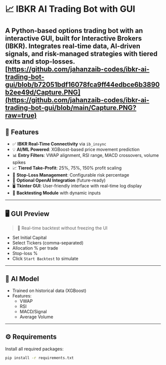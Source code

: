 # 📈 IBKR AI Trading Bot with GUI

A Python-based options trading bot with an interactive GUI, built for **Interactive Brokers (IBKR)**. Integrates real-time data, AI-driven signals, and risk-managed strategies with tiered exits and stop-losses.
[https://github.com/jahanzaib-codes/ibkr-ai-trading-bot-gui/blob/b72051bdf16078fca9ff44edbce6b3890b2ee49d/Capture.PNG](https://github.com/jahanzaib-codes/ibkr-ai-trading-bot-gui/blob/main/Capture.PNG?raw=true)
---

## 🚀 Features

- ✅ **IBKR Real-Time Connectivity** via `ib_insync`
- 💡 **AI/ML Powered**: XGBoost-based price movement prediction
- 📊 **Entry Filters**: VWAP alignment, RSI range, MACD crossovers, volume spikes
- 📈 **Tiered Take-Profit**: 25%, 75%, 150% profit scaling
- 🛑 **Stop-Loss Management**: Configurable risk percentage
- 🧠 **Optional OpenAI Integration** (future-ready)
- 🖥️ **Tkinter GUI**: User-friendly interface with real-time log display
- 🔁 **Backtesting Module** with dynamic inputs

---

## 🖥️ GUI Preview

> 🎯 Real-time backtest without freezing the UI

- Set Initial Capital
- Select Tickers (comma-separated)
- Allocation % per trade
- Stop-loss %
- Click `Start Backtest` to simulate

---

## 🧠 AI Model

- Trained on historical data (XGBoost)
- Features:
  - VWAP
  - RSI
  - MACD/Signal
  - Average Volume

---

## ⚙️ Requirements

Install all required packages:
```bash
pip install -r requirements.txt
